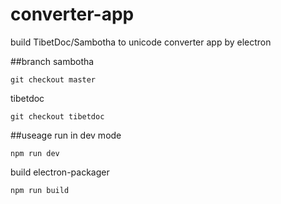 # converter-app
build TibetDoc/Sambotha to unicode converter app by electron

##branch
sambotha
```
git checkout master
```

tibetdoc
```
git checkout tibetdoc
```

##useage
run in dev mode
```
npm run dev
```

build electron-packager
```
npm run build
```
